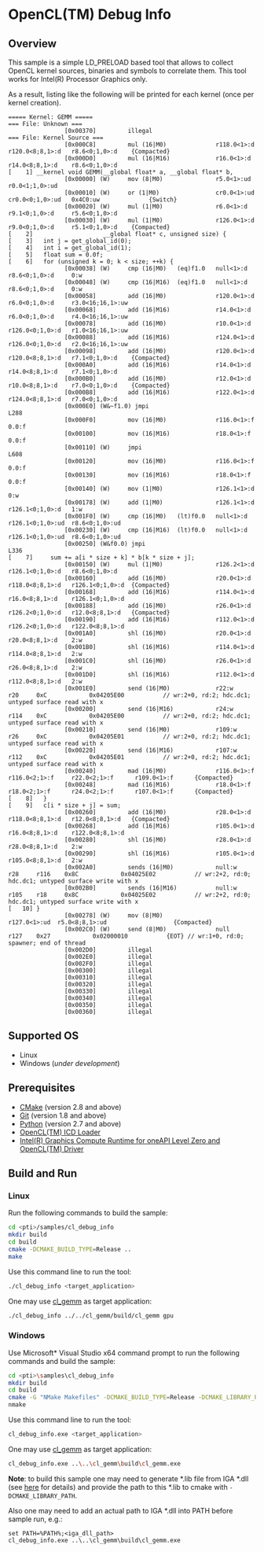 # OpenCL(TM) Debug Info
## Overview
This sample is a simple LD_PRELOAD based tool that allows to collect OpenCL kernel sources, binaries and symbols to correlate them. This tool works for Intel(R) Processor Graphics only.

As a result, listing like the following will be printed for each kernel (once per kernel creation).
```
===== Kernel: GEMM =====
=== File: Unknown ===
                [0x00370]         illegal
=== File: Kernel Source ===
                [0x000C8]         mul (16|M0)              r118.0<1>:d   r120.0<8;8,1>:d   r8.6<0;1,0>:d    {Compacted}
                [0x000D0]         mul (16|M16)             r16.0<1>:d    r14.0<8;8,1>:d    r8.6<0;1,0>:d
[    1] __kernel void GEMM(__global float* a, __global float* b,
                [0x00000] (W)     mov (8|M0)               r5.0<1>:ud    r0.0<1;1,0>:ud
                [0x00010] (W)     or (1|M0)                cr0.0<1>:ud   cr0.0<0;1,0>:ud   0x4C0:uw              {Switch}
                [0x00020] (W)     mul (1|M0)               r6.0<1>:d     r9.1<0;1,0>:d     r5.6<0;1,0>:d
                [0x00030] (W)     mul (1|M0)               r126.0<1>:d   r9.0<0;1,0>:d     r5.1<0;1,0>:d    {Compacted}
[    2]                    __global float* c, unsigned size) {
[    3]   int j = get_global_id(0);
[    4]   int i = get_global_id(1);
[    5]   float sum = 0.0f;
[    6]   for (unsigned k = 0; k < size; ++k) {
                [0x00038] (W)     cmp (16|M0)   (eq)f1.0   null<1>:d     r8.6<0;1,0>:d     0:w
                [0x00048] (W)     cmp (16|M16)  (eq)f1.0   null<1>:d     r8.6<0;1,0>:d     0:w
                [0x00058]         add (16|M0)              r120.0<1>:d   r6.0<0;1,0>:d     r3.0<16;16,1>:uw
                [0x00068]         add (16|M16)             r14.0<1>:d    r6.0<0;1,0>:d     r4.0<16;16,1>:uw
                [0x00078]         add (16|M0)              r10.0<1>:d    r126.0<0;1,0>:d   r1.0<16;16,1>:uw
                [0x00088]         add (16|M16)             r124.0<1>:d   r126.0<0;1,0>:d   r2.0<16;16,1>:uw
                [0x00098]         add (16|M0)              r120.0<1>:d   r120.0<8;8,1>:d   r7.1<0;1,0>:d    {Compacted}
                [0x000A0]         add (16|M16)             r14.0<1>:d    r14.0<8;8,1>:d    r7.1<0;1,0>:d
                [0x000B0]         add (16|M0)              r12.0<1>:d    r10.0<8;8,1>:d    r7.0<0;1,0>:d    {Compacted}
                [0x000B8]         add (16|M16)             r122.0<1>:d   r124.0<8;8,1>:d   r7.0<0;1,0>:d
                [0x000E0] (W&~f1.0) jmpi                               L288
                [0x000F0]         mov (16|M0)              r116.0<1>:f   0.0:f
                [0x00100]         mov (16|M16)             r18.0<1>:f    0.0:f
                [0x00110] (W)     jmpi                                 L608
                [0x00120]         mov (16|M0)              r116.0<1>:f   0.0:f
                [0x00130]         mov (16|M16)             r18.0<1>:f    0.0:f
                [0x00140] (W)     mov (1|M0)               r126.1<1>:d   0:w
                [0x00178] (W)     add (1|M0)               r126.1<1>:d   r126.1<0;1,0>:d   1:w
                [0x001F0] (W)     cmp (16|M0)   (lt)f0.0   null<1>:d     r126.1<0;1,0>:ud  r8.6<0;1,0>:ud
                [0x00230] (W)     cmp (16|M16)  (lt)f0.0   null<1>:d     r126.1<0;1,0>:ud  r8.6<0;1,0>:ud
                [0x00250] (W&f0.0) jmpi                                L336
[    7]     sum += a[i * size + k] * b[k * size + j];
                [0x00150] (W)     mul (1|M0)               r126.2<1>:d   r126.1<0;1,0>:d   r8.6<0;1,0>:d
                [0x00160]         add (16|M0)              r20.0<1>:d    r118.0<8;8,1>:d   r126.1<0;1,0>:d  {Compacted}
                [0x00168]         add (16|M16)             r114.0<1>:d   r16.0<8;8,1>:d    r126.1<0;1,0>:d
                [0x00188]         add (16|M0)              r26.0<1>:d    r126.2<0;1,0>:d   r12.0<8;8,1>:d   {Compacted}
                [0x00190]         add (16|M16)             r112.0<1>:d   r126.2<0;1,0>:d   r122.0<8;8,1>:d
                [0x001A0]         shl (16|M0)              r20.0<1>:d    r20.0<8;8,1>:d    2:w
                [0x001B0]         shl (16|M16)             r114.0<1>:d   r114.0<8;8,1>:d   2:w
                [0x001C0]         shl (16|M0)              r26.0<1>:d    r26.0<8;8,1>:d    2:w
                [0x001D0]         shl (16|M16)             r112.0<1>:d   r112.0<8;8,1>:d   2:w
                [0x001E0]         send (16|M0)             r22:w    r20     0xC            0x04205E00           // wr:2+0, rd:2; hdc.dc1; untyped surface read with x
                [0x00200]         send (16|M16)            r24:w    r114    0xC            0x04205E00           // wr:2+0, rd:2; hdc.dc1; untyped surface read with x
                [0x00210]         send (16|M0)             r109:w   r26     0xC            0x04205E01           // wr:2+0, rd:2; hdc.dc1; untyped surface read with x
                [0x00220]         send (16|M16)            r107:w   r112    0xC            0x04205E01           // wr:2+0, rd:2; hdc.dc1; untyped surface read with x
                [0x00240]         mad (16|M0)              r116.0<1>:f   r116.0<2;1>:f     r22.0<2;1>:f      r109.0<1>:f      {Compacted}
                [0x00248]         mad (16|M16)             r18.0<1>:f    r18.0<2;1>:f      r24.0<2;1>:f      r107.0<1>:f      {Compacted}
[    8]   }
[    9]   c[i * size + j] = sum;
                [0x00260]         add (16|M0)              r28.0<1>:d    r118.0<8;8,1>:d   r12.0<8;8,1>:d   {Compacted}
                [0x00268]         add (16|M16)             r105.0<1>:d   r16.0<8;8,1>:d    r122.0<8;8,1>:d
                [0x00280]         shl (16|M0)              r28.0<1>:d    r28.0<8;8,1>:d    2:w
                [0x00290]         shl (16|M16)             r105.0<1>:d   r105.0<8;8,1>:d   2:w
                [0x002A0]         sends (16|M0)            null:w   r28     r116    0x8C            0x04025E02           // wr:2+2, rd:0; hdc.dc1; untyped surface write with x
                [0x002B0]         sends (16|M16)           null:w   r105    r18     0x8C            0x04025E02           // wr:2+2, rd:0; hdc.dc1; untyped surface write with x
[   10] }
                [0x00278] (W)     mov (8|M0)               r127.0<1>:ud  r5.0<8;8,1>:ud                   {Compacted}
                [0x002C0] (W)     send (8|M0)              null     r127    0x27            0x02000010           {EOT} // wr:1+0, rd:0; spawner; end of thread
                [0x002D0]         illegal
                [0x002E0]         illegal
                [0x002F0]         illegal
                [0x00300]         illegal
                [0x00310]         illegal
                [0x00320]         illegal
                [0x00330]         illegal
                [0x00340]         illegal
                [0x00350]         illegal
                [0x00360]         illegal
```
## Supported OS
- Linux
- Windows (*under development*)

## Prerequisites
- [CMake](https://cmake.org/) (version 2.8 and above)
- [Git](https://git-scm.com/) (version 1.8 and above)
- [Python](https://www.python.org/) (version 2.7 and above)
- [OpenCL(TM) ICD Loader](https://github.com/KhronosGroup/OpenCL-ICD-Loader)
- [Intel(R) Graphics Compute Runtime for oneAPI Level Zero and OpenCL(TM) Driver](https://github.com/intel/compute-runtime)

## Build and Run
### Linux
Run the following commands to build the sample:
```sh
cd <pti>/samples/cl_debug_info
mkdir build
cd build
cmake -DCMAKE_BUILD_TYPE=Release ..
make
```
Use this command line to run the tool:
```sh
./cl_debug_info <target_application>
```
One may use [cl_gemm](../cl_gemm) as target application:
```sh
./cl_debug_info ../../cl_gemm/build/cl_gemm gpu
```
### Windows
Use Microsoft* Visual Studio x64 command prompt to run the following commands and build the sample:
```sh
cd <pti>\samples\cl_debug_info
mkdir build
cd build
cmake -G "NMake Makefiles" -DCMAKE_BUILD_TYPE=Release -DCMAKE_LIBRARY_PATH=<opencl_icd_lib_path>;<iga_lib_path> ..
nmake
```
Use this command line to run the tool:
```sh
cl_debug_info.exe <target_application>
```
One may use [cl_gemm](../cl_gemm) as target application:
```sh
cl_debug_info.exe ..\..\cl_gemm\build\cl_gemm.exe
```
**Note**: to build this sample one may need to generate *.lib file from IGA *.dll (see [here](https://stackoverflow.com/questions/9946322/how-to-generate-an-import-library-lib-file-from-a-dll) for details) and provide the path to this *.lib to cmake with `-DCMAKE_LIBRARY_PATH`.

Also one may need to add an actual path to IGA *.dll into PATH before sample run, e.g.:
```
set PATH=%PATH%;<iga_dll_path>
cl_debug_info.exe ..\..\cl_gemm\build\cl_gemm.exe
```